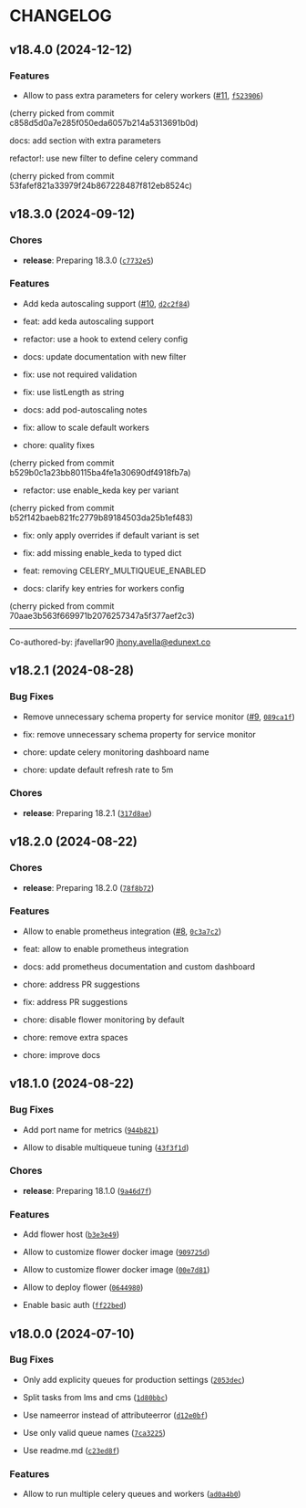 # CHANGELOG


## v18.4.0 (2024-12-12)

### Features

- Allow to pass extra parameters for celery workers
  ([#11](https://github.com/eduNEXT/tutor-contrib-celery/pull/11),
  [`f523906`](https://github.com/eduNEXT/tutor-contrib-celery/commit/f523906d4887bf96b02de9ed28d848f2dd1b9077))

(cherry picked from commit c858d5d0a7e285f050eda6057b214a5313691b0d)

docs: add section with extra parameters

refactor!: use new filter to define celery command

(cherry picked from commit 53fafef821a33979f24b867228487f812eb8524c)


## v18.3.0 (2024-09-12)

### Chores

- **release**: Preparing 18.3.0
  ([`c7732e5`](https://github.com/eduNEXT/tutor-contrib-celery/commit/c7732e56037c26de79a7f838b7d8f3c301bac4a4))

### Features

- Add keda autoscaling support ([#10](https://github.com/eduNEXT/tutor-contrib-celery/pull/10),
  [`d2c2f84`](https://github.com/eduNEXT/tutor-contrib-celery/commit/d2c2f846e88e92774bffe7de113df903ed794872))

* feat: add keda autoscaling support

* refactor: use a hook to extend celery config

* docs: update documentation with new filter

* fix: use not required validation

* fix: use listLength as string

* docs: add pod-autoscaling notes

* fix: allow to scale default workers

* chore: quality fixes

(cherry picked from commit b529b0c1a23bb80115ba4fe1a30690df4918fb7a)

* refactor: use enable_keda key per variant

(cherry picked from commit b52f142baeb821fc2779b89184503da25b1ef483)

* fix: only apply overrides if default variant is set

* fix: add missing enable_keda to typed dict

* feat: removing CELERY_MULTIQUEUE_ENABLED

* docs: clarify key entries for workers config

(cherry picked from commit 70aae3b563f669971b2076257347a5f377aef2c3)

---------

Co-authored-by: jfavellar90 <jhony.avella@edunext.co>


## v18.2.1 (2024-08-28)

### Bug Fixes

- Remove unnecessary schema property for service monitor
  ([#9](https://github.com/eduNEXT/tutor-contrib-celery/pull/9),
  [`089ca1f`](https://github.com/eduNEXT/tutor-contrib-celery/commit/089ca1fcd429a4258738868656dbe756c0758817))

* fix: remove unnecessary schema property for service monitor

* chore: update celery monitoring dashboard name

* chore: update default refresh rate to 5m

### Chores

- **release**: Preparing 18.2.1
  ([`317d8ae`](https://github.com/eduNEXT/tutor-contrib-celery/commit/317d8aeb1350e9bb433e52681bd45c4ae06e8651))


## v18.2.0 (2024-08-22)

### Chores

- **release**: Preparing 18.2.0
  ([`78f8b72`](https://github.com/eduNEXT/tutor-contrib-celery/commit/78f8b72e451730af65e15d72df4152b11ce8fab8))

### Features

- Allow to enable prometheus integration
  ([#8](https://github.com/eduNEXT/tutor-contrib-celery/pull/8),
  [`0c3a7c2`](https://github.com/eduNEXT/tutor-contrib-celery/commit/0c3a7c2df2965e64dee9df4562b65697e1a53950))

* feat: allow to enable prometheus integration

* docs: add prometheus documentation and custom dashboard

* chore: address PR suggestions

* fix: address PR suggestions

* chore: disable flower monitoring by default

* chore: remove extra spaces

* chore: improve docs


## v18.1.0 (2024-08-22)

### Bug Fixes

- Add port name for metrics
  ([`944b821`](https://github.com/eduNEXT/tutor-contrib-celery/commit/944b8219f6b1978c34f4a6c9561f8a49300b7e34))

- Allow to disable multiqueue tuning
  ([`43f3f1d`](https://github.com/eduNEXT/tutor-contrib-celery/commit/43f3f1d5b2324b87ce1902fc4ba3fd66c0f20227))

### Chores

- **release**: Preparing 18.1.0
  ([`9a46d7f`](https://github.com/eduNEXT/tutor-contrib-celery/commit/9a46d7f9c30979566f33d54e12fa97a19770b49b))

### Features

- Add flower host
  ([`b3e3e49`](https://github.com/eduNEXT/tutor-contrib-celery/commit/b3e3e4952a6e32a06be6a8930f7af98d05994091))

- Allow to customize flower docker image
  ([`909725d`](https://github.com/eduNEXT/tutor-contrib-celery/commit/909725dd984fac59b1deaaafe234ea58bdd5fde1))

- Allow to customize flower docker image
  ([`00e7d81`](https://github.com/eduNEXT/tutor-contrib-celery/commit/00e7d8120944aa5b0bd502f5b8bfc6aca1cc16c4))

- Allow to deploy flower
  ([`0644980`](https://github.com/eduNEXT/tutor-contrib-celery/commit/0644980908d3fb130c8ff5ab1a30ada9372050bb))

- Enable basic auth
  ([`ff22bed`](https://github.com/eduNEXT/tutor-contrib-celery/commit/ff22bed93fc241acc615346630b56ab52f3bf142))


## v18.0.0 (2024-07-10)

### Bug Fixes

- Only add explicity queues for production settings
  ([`2053dec`](https://github.com/eduNEXT/tutor-contrib-celery/commit/2053decb55dc66aa33987fb3400451c497d81ec3))

- Split tasks from lms and cms
  ([`1d80bbc`](https://github.com/eduNEXT/tutor-contrib-celery/commit/1d80bbc404cb963f3a71c2c6df7abdba03a2f16d))

- Use nameerror instead of attributeerror
  ([`d12e0bf`](https://github.com/eduNEXT/tutor-contrib-celery/commit/d12e0bf1400e67d5c744f286d50ae7210ca8a356))

- Use only valid queue names
  ([`7ca3225`](https://github.com/eduNEXT/tutor-contrib-celery/commit/7ca32254e77c7438c6627c63555f73f0a8368603))

- Use readme.md
  ([`c23ed8f`](https://github.com/eduNEXT/tutor-contrib-celery/commit/c23ed8f803dc29208d5cd864c7f8e9246df23838))

### Features

- Allow to run multiple celery queues and workers
  ([`ad0a4b0`](https://github.com/eduNEXT/tutor-contrib-celery/commit/ad0a4b08ddbfdc7f466442b2eb61c048c52ad39b))
